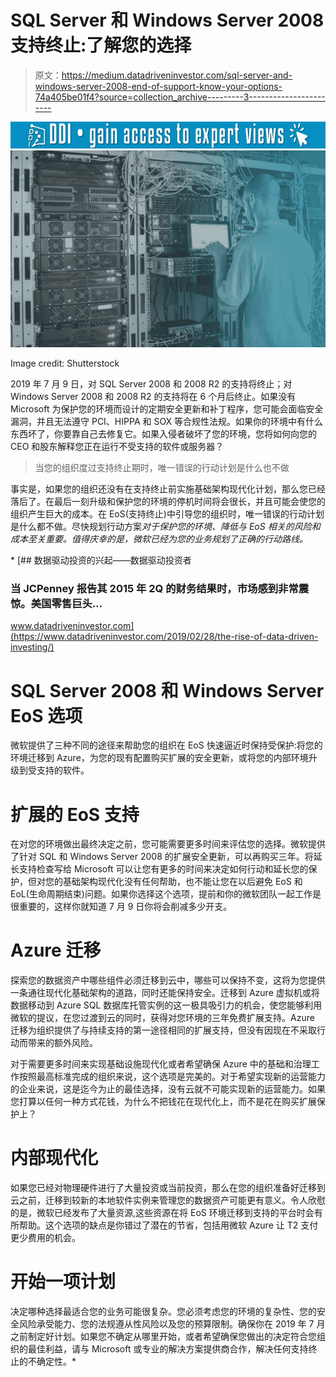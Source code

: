 # SQL Server 和 Windows Server 2008 支持终止:了解您的选择

> 原文：<https://medium.datadriveninvestor.com/sql-server-and-windows-server-2008-end-of-support-know-your-options-74a405be01f4?source=collection_archive---------3----------------------->

[![](img/c4a79efe1bd0398e1419e868a078237d.png)](http://www.track.datadriveninvestor.com/1B9E)![](img/1635c9a75c23061568f45aa427e4d963.png)

Image credit: Shutterstock

2019 年 7 月 9 日，对 SQL Server 2008 和 2008 R2 的支持将终止；对 Windows Server 2008 和 2008 R2 的支持将在 6 个月后终止。如果没有 Microsoft 为保护您的环境而设计的定期安全更新和补丁程序，您可能会面临安全漏洞，并且无法遵守 PCI、HIPPA 和 SOX 等合规性法规。如果你的环境中有什么东西坏了，你要靠自己去修复它。如果入侵者破坏了您的环境，您将如何向您的 CEO 和股东解释您正在运行不受支持的软件或服务器？

> 当您的组织度过支持终止期时，唯一错误的行动计划是什么也不做

事实是，如果您的组织还没有在支持终止前实施基础架构现代化计划，那么您已经落后了。在最后一刻升级和保护您的环境的停机时间将会很长，并且可能会使您的组织产生巨大的成本。在 EoS(支持终止)中引导您的组织时，唯一错误的行动计划是什么都不做。尽快规划行动方案*对于保护您的环境、降低与 EoS 相关的风险和成本至关重要。值得庆幸的是，微软已经为您的业务规划了正确的行动路线。*

*[](https://www.datadriveninvestor.com/2019/02/28/the-rise-of-data-driven-investing/) [## 数据驱动投资的兴起——数据驱动投资者

### 当 JCPenney 报告其 2015 年 2Q 的财务结果时，市场感到非常震惊。美国零售巨头…

www.datadriveninvestor.com](https://www.datadriveninvestor.com/2019/02/28/the-rise-of-data-driven-investing/) 

# SQL Server 2008 和 Windows Server EoS 选项

微软提供了三种不同的途径来帮助您的组织在 EoS 快速逼近时保持受保护:将您的环境迁移到 Azure，为您的现有配置购买扩展的安全更新，或将您的内部环境升级到受支持的软件。

# 扩展的 EoS 支持

在对您的环境做出最终决定之前，您可能需要更多时间来评估您的选择。微软提供了针对 SQL 和 Windows Server 2008 的扩展安全更新，可以再购买三年。将延长支持检查写给 Microsoft 可以让您有更多的时间来决定如何行动和延长您的保护，但对您的基础架构现代化没有任何帮助，也不能让您在以后避免 EoS 和 EoL(生命周期结束)问题。如果你选择这个选项，提前和你的微软团队一起工作是很重要的，这样你就知道 7 月 9 日你将会削减多少开支。

# Azure 迁移

探索您的数据资产中哪些组件必须迁移到云中，哪些可以保持不变，这将为您提供一条通往现代化基础架构的道路，同时还能保持安全。迁移到 Azure 虚拟机或将数据移动到 Azure SQL 数据库托管实例的这一极具吸引力的机会，使您能够利用微软的提议，在您过渡到云的同时，获得对您环境的三年免费扩展支持。Azure 迁移为组织提供了与持续支持的第一途径相同的扩展支持，但没有因现在不采取行动而带来的额外风险。

对于需要更多时间来实现基础设施现代化或者希望确保 Azure 中的基础和治理工作按照最高标准完成的组织来说，这个选项是完美的。对于希望实现新的运营能力的企业来说，这是迄今为止的最佳选择，没有云就不可能实现新的运营能力。如果您打算以任何一种方式花钱，为什么不把钱花在现代化上，而不是花在购买扩展保护上？

# 内部现代化

如果您已经对物理硬件进行了大量投资或当前投资，那么在您的组织准备好迁移到云之前，迁移到较新的本地软件实例来管理您的数据资产可能更有意义。令人欣慰的是，微软已经发布了大量资源,这些资源在将 EoS 环境迁移到支持的平台时会有所帮助。这个选项的缺点是你错过了潜在的节省，包括用微软 Azure 让 T2 支付更少费用的机会。

# 开始一项计划

决定哪种选择最适合您的业务可能很复杂。您必须考虑您的环境的复杂性、您的安全风险承受能力、您的法规遵从性风险以及您的预算限制。确保你在 2019 年 7 月之前制定好计划。如果您不确定从哪里开始，或者希望确保您做出的决定符合您组织的最佳利益，请与 Microsoft 或专业的解决方案提供商合作，解决任何支持终止的不确定性。*